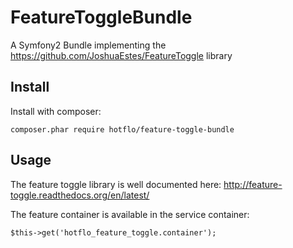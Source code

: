 # FeatureToggleBundle

A Symfony2 Bundle implementing the https://github.com/JoshuaEstes/FeatureToggle library

## Install

Install with composer:

```
composer.phar require hotflo/feature-toggle-bundle
```

## Usage

The feature toggle library is well documented here: http://feature-toggle.readthedocs.org/en/latest/

The feature container is available in the service container:

```
$this->get('hotflo_feature_toggle.container');
```
